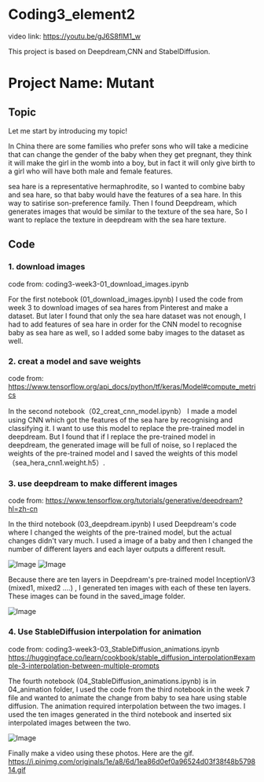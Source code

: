 # Coding3_element2
video link: https://youtu.be/gJ6S8fIM1_w

This project is based on Deepdream,CNN and StabelDiffusion.
# Project Name: Mutant
## Topic
Let me start by introducing my topic!

In China there are some families who prefer sons who will take a medicine that can change the gender of the baby when they get pregnant, they think it will make the girl in the womb into a boy, but in fact it will only give birth to a girl who will have both male and female features.

sea hare is a representative hermaphrodite, so I wanted to combine baby and sea hare, so that baby would have the features of a sea hare. In this way to satirise son-preference family.
Then I found Deepdream, which generates images that would be similar to the texture of the sea hare, So I want to replace the texture in deepdream with the sea hare texture.


## Code
### 1. download images
code from: coding3-week3-01_download_images.ipynb

For the first notebook (01_download_images.ipynb) I used the code from week 3 to download images of sea hares from Pinterest and make a dataset. But later I found that only the sea hare dataset was not enough, I had to add features of sea hare in order for the CNN model to recognise baby as sea hare as well, so I added some baby images to the dataset as well.

### 2. creat a model and save weights
code from: https://www.tensorflow.org/api_docs/python/tf/keras/Model#compute_metrics

In the second notebook（02_creat_cnn_model.ipynb） I made a model using CNN which got the features of the sea hare by recognising and classifying it. I want to use this model to replace the pre-trained model in deepdream. But I found that if I replace the pre-trained model in deepdream, the generated image will be full of noise, so I replaced the weights of the pre-trained model and I saved the weights of this model（sea_hera_cnn1.weight.h5）.

### 3. use deepdream to make different images
code from: https://www.tensorflow.org/tutorials/generative/deepdream?hl=zh-cn

In the third notebook (03_deepdream.ipynb) I used Deepdream's code where I changed the weights of the pre-trained model, but the actual changes didn't vary much. I used a image of a baby and then I changed the number of different layers and each layer outputs a different result.

![Image](https://i.pinimg.com/736x/45/ec/27/45ec27f39887a894e0ac61ea067df534.jpg)
![Image](https://i.pinimg.com/736x/0e/33/19/0e3319181c0193de32e2cf87659da34a.jpg)

Because there are ten layers in Deepdream's pre-trained model InceptionV3 (mixed1, mixed2 ....) , I generated ten images with each of these ten layers. These images can be found in the saved_image folder.

![Image](https://i.pinimg.com/736x/07/4e/5d/074e5d95dbc255f49447f317becf70bc.jpg)

### 4. Use StableDiffusion interpolation for animation
code from: coding3-week3-03_StableDiffusion_animations.ipynb  
https://huggingface.co/learn/cookbook/stable_diffusion_interpolation#example-3-interpolation-between-multiple-prompts

The fourth notebook (04_StableDiffusion_animations.ipynb) is in 04_animation folder, I used the code from the third notebook in the week 7 file and wanted to animate the change from baby to sea hare using stable diffusion. The animation required interpolation between the two images. I used the ten images generated in the third notebook and inserted six interpolated images between the two.

![Image](https://i.pinimg.com/originals/05/6c/33/056c335010675e7725e7bfdaaac7dc58.jpg)

Finally make a video using these photos. Here are the gif.
https://i.pinimg.com/originals/1e/a8/6d/1ea86d0ef0a96524d03f38f48b579814.gif





